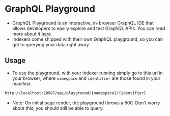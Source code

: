 # GraphQL Playground

- GraphQL Playground is an interactive, in-browser GraphQL IDE that allows developers to easily explore and test GraphQL APIs. 
You can read more about it [here](https://github.com/graphql/graphql-playground)
- Indexers come shipped with their own GraphQL playground, so you can get to querying your data right away. 
## Usage

- To use the playground, with your indexer running simply go to this url in your browser, where `namespace` and `identifier` are those found in your manifest.

```bash
http://localhost:29987/api/playground/{namespace}/{identifier}
```

- Note: On initial page render, the playground throws a 500. Don't worry about this, you should still be able to query. 

